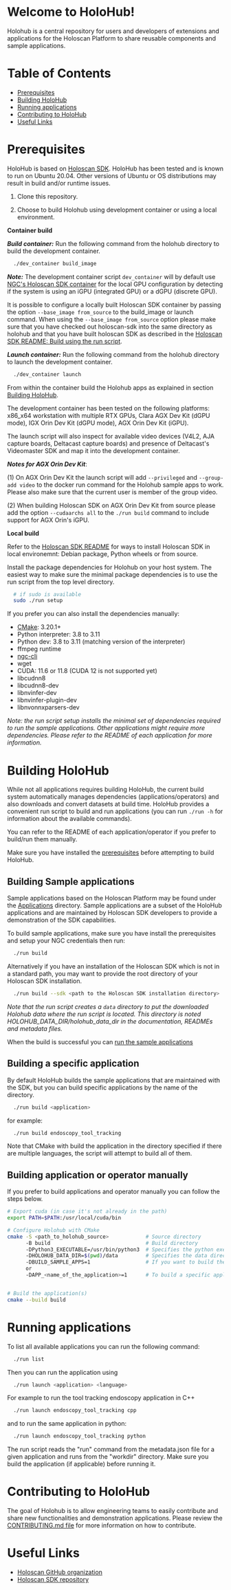 # Welcome to HoloHub!

Holohub is a central repository for users and developers of extensions and applications for the Holoscan Platform to share reusable components and sample applications.

# Table of Contents
- [Prerequisites](#prerequisites)
- [Building HoloHub](#building-holohub)
- [Running applications](#running-applications)
- [Contributing to HoloHub](#contributing-to-holohub)
- [Useful Links](#useful-links)

# Prerequisites
HoloHub is based on [Holoscan SDK](https://github.com/nvidia-holoscan/holoscan-sdk).
HoloHub has been tested and is known to run on Ubuntu 20.04. Other versions of Ubuntu or OS distributions may result in build and/or runtime issues.


1. Clone this repository.

2. Choose to build Holohub using development container or using a local environment.

**Container build**

***Build container:*** Run the following command from the holohub directory to build the development container.

```bash
  ./dev_container build_image
```

***Note:*** The development container script ```dev_container``` will by default use [NGC's Holoscan SDK container](https://catalog.ngc.nvidia.com/orgs/nvidia/teams/clara-holoscan/containers/holoscan) for the local GPU configuration by detecting if the system is using an iGPU (integrated GPU) or a dGPU (discrete GPU). 


It is possible to configure a locally built Holoscan SDK container by passing the option ```--base_image from_source``` to the build_image or launch command. When using the ```--base_image from_source```  option please make sure that you have checked out holoscan-sdk into the same directory as holohub and that you have built holoscan SDK as described in the [Holoscan SDK README: Build using the run script](https://github.com/nvidia-holoscan/holoscan-sdk/blob/main/README.md#recommended-using-the-run-script).


***Launch container:***  Run the following command from the holohub directory to launch the development container.

```bash
  ./dev_container launch
```

From within the container build the Holohub apps as explained in section [Building HoloHub](#building-holohub).

The development container has been tested on the following platforms: x86_x64 workstation with multiple RTX GPUs, Clara AGX Dev Kit (dGPU mode), IGX Orin Dev Kit (dGPU mode), AGX Orin Dev Kit (iGPU).

The launch script will also inspect for available video devices (V4L2, AJA capture boards, Deltacast capture boards) and presence of Deltacast's Videomaster SDK and map it into the development container.

***Notes for AGX Orin Dev Kit***: 

(1) On AGX Orin Dev Kit the launch script will add ```--privileged``` and ```--group-add video``` to the docker run command for the Holohub sample apps to work. Please also make sure that the current user is member of the group video.  

(2) When building Holoscan SDK on AGX Orin Dev Kit from source please add the option  ```--cudaarchs all``` to the ```./run build``` command to include support for AGX Orin's iGPU.


**Local build** 

Refer to the [Holoscan SDK README](https://github.com/nvidia-holoscan/holoscan-sdk/blob/main/README.md) for ways to install Holoscan SDK in local environemnt: Debian package, Python wheels or from source.

Install the package dependencies for Holohub on your host system. The easiest way to make sure the minimal package dependencies is to use the run script from the top level directory.

```bash
  # if sudo is available
  sudo ./run setup
```

If you prefer you can also install the dependencies manually:
- [CMake](https://www.cmake.org): 3.20.1+
- Python interpreter: 3.8 to 3.11
- Python dev: 3.8 to 3.11 (matching version of the interpreter)
- ffmpeg runtime
- [ngc-cli](https://ngc.nvidia.com/setup/installers/cli)
- wget
- CUDA: 11.6 or 11.8 (CUDA 12 is not supported yet)
- libcudnn8
- libcudnn8-dev
- libnvinfer-dev
- libnvinfer-plugin-dev
- libnvonnxparsers-dev

*Note: the run script setup installs the minimal set of dependencies required to run the sample applications. Other applications might require more dependencies. Please refer to the README of each application for more information.*

# Building HoloHub 

While not all applications requires building HoloHub, the current build system automatically manages dependencies (applications/operators) and also downloads and convert datasets at build time. HoloHub provides a convenient run script to build and run applications (you can run `./run -h` for information about the available commands).

You can refer to the README of each application/operator if you prefer to build/run them manually.

Make sure you have installed the [prerequisites](#prerequisites) before attempting to build HoloHub.
## Building Sample applications
Sample applications based on the Holoscan Platform may be found under the [Applications](./applications/) directory. Sample applications are a subset of the HoloHub applications and are maintained by Holoscan SDK developers to provide a demonstration of the SDK capabilities.

To build sample applications, make sure you have install the prerequisites and setup your NGC credentials then run:

```bash
  ./run build
```

Alternatively if you have an installation of the Holoscan SDK which is not in a standard path, you may want to provide the root directory of your Holoscan SDK installation.

```bash
  ./run build --sdk <path to the Holoscan SDK installation directory>
```

*Note that the run script creates a `data` directory to put the downloaded Holohub data where the run script is located.
This directory is noted HOLOHUB_DATA_DIR/holohub_data_dir in the documentation, READMEs and metadata files.*

When the build is successful you can [run the sample applications](#running-applications)

## Building a specific application
By default HoloHub builds the sample applications that are maintained with the SDK, but you can build specific applications by the name of the directory.

```bash
  ./run build <application>
```

for example:

```bash
  ./run build endoscopy_tool_tracking
```

Note that CMake with build the application in the directory specified if there are multiple languages, the script will attempt to build all of them.


## Building application or operator manually
If you prefer to build applications and operator manually you can follow the steps below.

```bash
# Export cuda (in case it's not already in the path)
export PATH=$PATH:/usr/local/cuda/bin

# Configure Holohub with CMake
cmake -S <path_to_holohub_source>            # Source directory
      -B build                               # Build directory
      -DPython3_EXECUTABLE=/usr/bin/python3  # Specifies the python executable for CMake to find the correct version
      -DHOLOHUB_DATA_DIR=$(pwd)/data         # Specifies the data directory
      -DBUILD_SAMPLE_APPS=1                  # If you want to build the sample applications
      or
      -DAPP_<name_of_the_application>=1      # To build a specific application


# Build the application(s)
cmake --build build
```

# Running applications
To list all available applications you can run the following command:
```bash
  ./run list
```

Then you can run the application using
```bash
  ./run launch <application> <language>
```

For example to run the tool tracking endoscopy application in C++
```bash
  ./run launch endoscopy_tool_tracking cpp
```

and to run the same application in python:
```bash
  ./run launch endoscopy_tool_tracking python
```

The run script reads the "run" command from the metadata.json file for a given application and runs from the "workdir" directory.
Make sure you build the application (if applicable) before running it.

# Contributing to HoloHub

The goal of Holohub is to allow engineering teams to easily contribute and share new functionalities
and demonstration applications. Please review the [CONTRIBUTING.md file](https://github.com/nvidia-holoscan/holohub/blob/main/CONTRIBUTING.md) for more information on how to contribute.

# Useful Links

- [Holoscan GitHub organization](https://github.com/nvidia-holoscan)
- [Holoscan SDK repository](https://github.com/nvidia-holoscan/holoscan-sdk)
